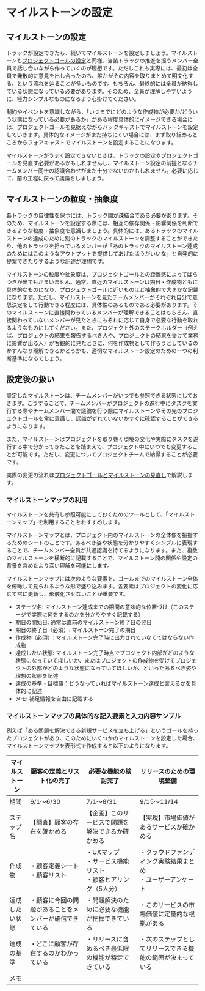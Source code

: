 # マイルストーンの設定

## マイルストーンの設定

トラックが設定できたら、続いてマイルストーンを設定しましょう。マイルストーンも[プロジェクトゴールの設定](project_goals.md)と同様、当該トラックの推進を担うメンバー全員で話し合いながら作っていくのが理想です。ただしこれも実際には、最初は全員で発散的に意見を出し合ったのち、誰かがその内容を取りまとめて明文化する、という流れを辿ることが多いものです。もちろん、最終的には全員が納得している状態になっている必要があります。そのため、全員が理解しやすいように、極力シンプルなものになるよう心掛けてください。

制約やイベントを意識しながら、「いつまでにどのような作成物が必要か/どういう状態になっている必要があるか」がある程度具体的にイメージできる場合には、プロジェクトゴールを見据えながらバックキャストでマイルストーンを設定していきます。具体的なイメージがまだ持ちにくい場合には、まず取り組めるところからフォアキャストでマイルストーンを設定することになります。

マイルストーンがうまく設定できないときは、トラックの設定やプロジェクトゴールを見直す必要があるかもしれませんし、マイルストーン設定の前提となるチームメンバー同士の認識合わせがまだ十分でないのかもしれません。必要に応じて、前の工程に戻って議論をしましょう。

## マイルストーンの粒度・抽象度

各トラックの自律性を保つには、トラック間が疎結合である必要があります。そのため、マイルストーンを設定する際には、相互の依存関係・影響関係を判断できるような粒度・抽象度を意識しましょう。具体的には、あるトラックのマイルストーンの達成のために別のトラックのマイルストーンを調整することができたり、他のトラックを担っているメンバーが「あのトラックのマイルストーン達成のためにはこのようなアウトプットを提供してあげたほうがいいな」と自発的に提案できたりするような記述が理想です。

マイルストーンの粒度や抽象度は、プロジェクトゴールとの距離感によってばらつきが出てもかまいません。通常、直近のマイルストーンは期日・作成物ともに具体的なものになり、プロジェクトゴールに近いものほど抽象的で大まかな記載になります。ただし、マイルストーンを見たチームメンバーがそれぞれ自分で意思決定をして行動できる程度には、具体性のあるものである必要があります。そのマイルストーンに直接関わっているメンバーが理解できることはもちろん、直接関わっていないメンバーが見たときにもそれに応じて自身で必要な行動を取れるようなものにしてください。また、プロジェクト外のステークホルダー（例えば、プロジェクトの結果を報告するべき人や、プロジェクトの結果を受けて業務に影響が出る人）が客観的に見たときに、何を作成物として作ろうとしているのかすんなり理解できるかどうかも、適切なマイルストーン設定のための一つの判断基準になるでしょう。

## 設定後の扱い

設定したマイルストーンは、チームメンバーがいつでも参照できる状態にしておきます。こうすることで、チームメンバーがプロジェクトの進行中にタスクを実行する際やチームメンバー間で議論を行う際にマイルストーンやその先のプロジェクトゴールを常に意識し、認識がずれていないかすぐに確認することができるようになります。

また、マイルストーンはプロジェクトを取り巻く環境の変化や実際にタスクを遂行する中で分かってきたことを踏まえて、プロジェクト中にいつでも変更することが可能です。ただし、変更についてプロジェクトチームで納得することが必要です。

実際の変更の流れは[プロジェクトゴールとマイルストーンの見直し](reviewing_project_goals_and_milestones.md)で解説します。

### マイルストーンマップの利用

マイルストーンを共有し参照可能にしておくためのツールとして、「マイルストーンマップ」を利用することをおすすめします。

マイルストーンマップとは、プロジェクト内のマイルストーンの全体像を把握するためのシートのことです。あるべき姿や状態を分かりやすくシンプルに表現することで、チームメンバー全員が共通認識を持てるようになります。また、複数のマイルストーンを横断的に記載することで、マイルストーン間の関係や設定の背景を含めたより深い理解を可能にします。

マイルストーンマップには次のような要素を、ゴールまでのマイルストーン全体を俯瞰して見られるような形で盛り込みます。各要素はプロジェクトの変化に応じて常に更新し、形骸化させないことが重要です。

* ステージ名: マイルストーン達成までの期間の意味的な位置づけ（このステージで実際に何をするのかを分かりやすく記載する）
* 期日の開始日: 通常は直前のマイルストーン終了日の翌日
* 期日の終了日（必須）: マイルストーン完了の期日
* 作成物（必須）: マイルストーン完了時に出力されていなくてはならない作成物
* 達成したい状態: マイルストーン完了時点でプロジェクト内部がどのような状態になっていてほしいか、またはプロジェクトの作成物を受けてプロジェクトの外部がどのような状態になっていてほしいか、といったあるべき姿や理想の状態を記述
* 達成の基準・目標値：どうなっていればマイルストーン達成と言えるかを具体的に記述
* メモ: 補足情報を自由に記載する

### マイルストーンマップの具体的な記入要素と入力内容サンプル

例えば「ある問題を解決できる新規サービスを立ち上げる」というゴールを持ったプロジェクトがあり、このためにいくつかのマイルストーンを設定した場合、マイルストーンマップを表形式で作成すると以下のようになります。

| マイルストーン | 顧客の定義とリスト化の完了                                             | 必要な機能の検討完了                                   | リリースのための環境整備                             |
| ------- | --------------------------------------------------------- | -------------------------------------------- | ---------------------------------------- |
| 期間      | 6/1〜6/30                                                  | 7/1〜8/31                                     | 9/15〜11/14                               |
| ステップ名   | 【調査】顧客の存在を確かめる                                            | 【企画】このサービスで問題を解決できるか確かめる                     | 【実現】市場価値があるサービスか確かめる                     |
| 作成物     | ・顧客定義シート<br>・顧客リスト             | ・UXマップ<br>・サービス機能リスト<br>・顧客ヒアリング（5人分） | ・クラウドファンディング実験結果まとめ<br>・ユーザーアンケート |
| 達成したい状態   | ・顧客に今回の問題があることをメンバーが確信できている| ・問題解決のために必要な機能が把握できている                           | ・このサービスの市場価値に定量的な根拠がある            |
| 達成の基準 | ・どこに顧客が存在するのかわかっている           | ・リリースに含めるべき最低限の機能が特定できている                                         |・次のステップとしてリリースできる機能の範囲が決まっている
| メモ      |                                                           |                                              |                                          |
